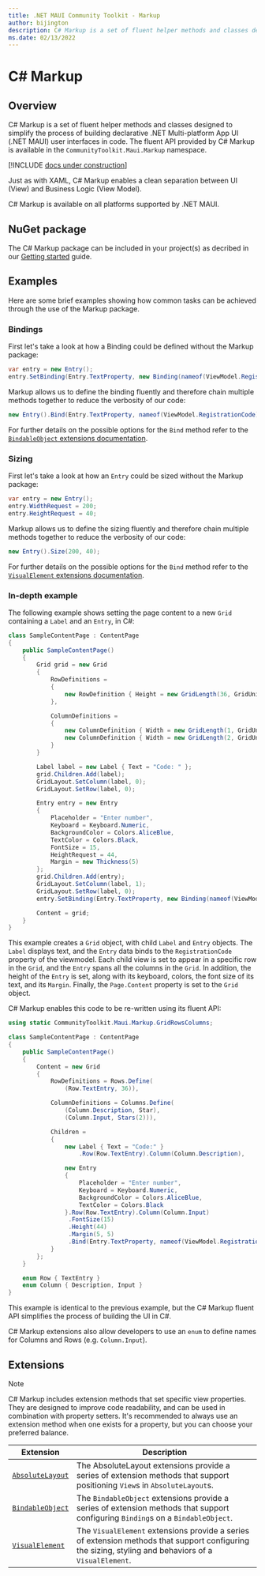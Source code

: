 ```yaml
---
title: .NET MAUI Community Toolkit - Markup
author: bijington
description: C# Markup is a set of fluent helper methods and classes designed to simplify the process of building declarative .NET Multi-platform App UI (.NET MAUI) user interfaces in code.
ms.date: 02/13/2022
---
```


# C# Markup

## Overview

C# Markup is a set of fluent helper methods and classes designed to simplify the process of building declarative .NET Multi-platform App UI (.NET MAUI) user interfaces in code. The fluent API provided by C# Markup is available in the `CommunityToolkit.Maui.Markup` namespace.

[!INCLUDE [docs under construction](../includes/preview-note.md)]

Just as with XAML, C# Markup enables a clean separation between UI (View) and Business Logic (View Model).

C# Markup is available on all platforms supported by .NET MAUI.

## NuGet package

The C# Markup package can be included in your project(s) as decribed in our [Getting started](../get-started.md#communitytoolkitmauimarkup) guide.

## Examples

Here are some brief examples showing how common tasks can be achieved through the use of the Markup package.

### Bindings

First let's take a look at how a Binding could be defined without the Markup package:

```csharp
var entry = new Entry();
entry.SetBinding(Entry.TextProperty, new Binding(nameof(ViewModel.RegistrationCode));
```

Markup allows us to define the binding fluently and therefore chain multiple methods together to reduce the verbosity of our code:

```csharp
new Entry().Bind(Entry.TextProperty, nameof(ViewModel.RegistrationCode))
```

For further details on the possible options for the `Bind` method refer to the [`BindableObject` extensions documentation](extensions/bindable-object-extensions.md).

### Sizing

First let's take a look at how an `Entry` could be sized without the Markup package:

```csharp
var entry = new Entry();
entry.WidthRequest = 200;
entry.HeightRequest = 40;
```

Markup allows us to define the sizing fluently and therefore chain multiple methods together to reduce the verbosity of our code:

```csharp
new Entry().Size(200, 40);
```

For further details on the possible options for the `Bind` method refer to the [`VisualElement` extensions documentation](extensions/visual-element-extensions.md).

### In-depth example

The following example shows setting the page content to a new `Grid` containing a `Label` and an `Entry`, in C#:

```csharp
class SampleContentPage : ContentPage
{
    public SampleContentPage()
    {
        Grid grid = new Grid
        {
            RowDefinitions =
            {
                new RowDefinition { Height = new GridLength(36, GridUnitType.Absolute) }
            },

            ColumnDefinitions =
            {
                new ColumnDefinition { Width = new GridLength(1, GridUnitType.Star) },
                new ColumnDefinition { Width = new GridLength(2, GridUnitType.Star) }
            }
        }

        Label label = new Label { Text = "Code: " };
        grid.Children.Add(label);
        GridLayout.SetColumn(label, 0);
        GridLayout.SetRow(label, 0);

        Entry entry = new Entry
        {
            Placeholder = "Enter number",
            Keyboard = Keyboard.Numeric,
            BackgroundColor = Colors.AliceBlue,
            TextColor = Colors.Black,
            FontSize = 15,
            HeightRequest = 44,
            Margin = new Thickness(5)
        };
        grid.Children.Add(entry);
        GridLayout.SetColumn(label, 1);
        GridLayout.SetRow(label, 0);
        entry.SetBinding(Entry.TextProperty, new Binding(nameof(ViewModel.RegistrationCode));

        Content = grid;
    }
}
```

This example creates a `Grid` object, with child `Label` and `Entry` objects. The `Label` displays text, and the `Entry` data binds to the `RegistrationCode` property of the viewmodel. Each child view is set to appear in a specific row in the `Grid`, and the `Entry` spans all the columns in the `Grid`. In addition, the height of the `Entry` is set, along with its keyboard, colors, the font size of its text, and its `Margin`. Finally, the `Page.Content` property is set to the `Grid` object.

C# Markup enables this code to be re-written using its fluent API:

```csharp
using static CommunityToolkit.Maui.Markup.GridRowsColumns;

class SampleContentPage : ContentPage
{
    public SampleContentPage()
    {
        Content = new Grid
        {
            RowDefinitions = Rows.Define(
                (Row.TextEntry, 36)),

            ColumnDefinitions = Columns.Define(
                (Column.Description, Star),
                (Column.Input, Stars(2))),

            Children =
            {
                new Label { Text = "Code:" }
                    .Row(Row.TextEntry).Column(Column.Description),

                new Entry
                {
                    Placeholder = "Enter number",
                    Keyboard = Keyboard.Numeric,
                    BackgroundColor = Colors.AliceBlue,
                    TextColor = Colors.Black
                }.Row(Row.TextEntry).Column(Column.Input)
                 .FontSize(15)
                 .Height(44)
                 .Margin(5, 5)
                 .Bind(Entry.TextProperty, nameof(ViewModel.RegistrationCode))
            }
        };
    }

    enum Row { TextEntry }
    enum Column { Description, Input }
}
```

This example is identical to the previous example, but the C# Markup fluent API simplifies the process of building the UI in C#. 

C# Markup extensions also allow developers to use an `enum` to define names for Columns and Rows (e.g. `Column.Input`).

## Extensions

> [!NOTE]
> C# Markup includes extension methods that set specific view properties. They are designed to improve code readability, and can be used in combination with property setters. It's recommended to always use an extension method when one exists for a property, but you can choose your preferred balance.

| Extension | Description |
| --------- | ----------- |
| [`AbsoluteLayout`](extensions/absolute-layout-extensions.md) | The AbsoluteLayout extensions provide a series of extension methods that support positioning `View`s in `AbsoluteLayout`s. |
| [`BindableObject`](extensions/bindable-object-extensions.md) | The `BindableObject` extensions provide a series of extension methods that support configuring `Binding`s on a `BindableObject`. |
| [`VisualElement`](extensions/visual-element-extensions.md) | The `VisualElement` extensions provide a series of extension methods that support configuring the sizing, styling and behaviors of a `VisualElement`. |
